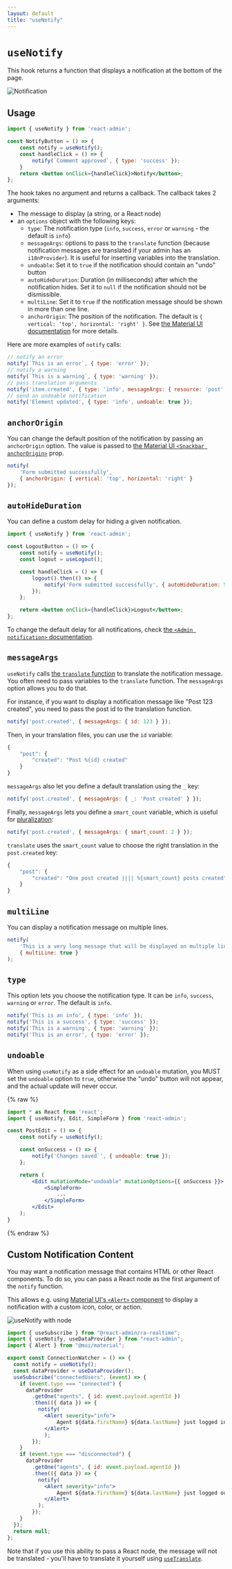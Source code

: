 ```yaml
---
layout: default
title: "useNotify"
---
```


# `useNotify`

This hook returns a function that displays a notification at the bottom of the page.

![Notification](./img/notification.webp)

## Usage

```jsx
import { useNotify } from 'react-admin';

const NotifyButton = () => {
    const notify = useNotify();
    const handleClick = () => {
        notify(`Comment approved`, { type: 'success' });
    }
    return <button onClick={handleClick}>Notify</button>;
};
```

The hook takes no argument and returns a callback. The callback takes 2 arguments:

- The message to display (a string, or a React node)
- an `options` object with the following keys:
    - `type`: The notification type (`info`, `success`, `error` or `warning` - the default is `info`)
    - `messageArgs`: options to pass to the `translate` function (because notification messages are translated if your admin has an `i18nProvider`). It is useful for inserting variables into the translation.
    - `undoable`: Set it to `true` if the notification should contain an "undo" button
    - `autoHideDuration`: Duration (in milliseconds) after which the notification hides. Set it to `null` if the notification should not be dismissible.
    - `multiLine`: Set it to `true` if the notification message should be shown in more than one line.
    - `anchorOrigin`: The position of the notification. The default is `{ vertical: 'top', horizontal: 'right' }`. See [the Material UI documentation](https://mui.com/material-ui/react-snackbar/) for more details.

Here are more examples of `notify` calls: 

```js
// notify an error
notify(`This is an error`, { type: 'error' });
// notify a warning
notify(`This is a warning`, { type: 'warning' });
// pass translation arguments
notify('item.created', { type: 'info', messageArgs: { resource: 'post' } });
// send an undoable notification
notify('Element updated', { type: 'info', undoable: true });
```

## `anchorOrigin`

You can change the default position of the notification by passing an `anchorOrigin` option. The value is passed to [the Material UI `<Snackbar anchorOrigin>`](https://mui.com/material-ui/react-snackbar/) prop.

```jsx
notify(
    'Form submitted successfully',
    { anchorOrigin: { vertical: 'top', horizontal: 'right' }
});
```

## `autoHideDuration`

You can define a custom delay for hiding a given notification.

```jsx
import { useNotify } from 'react-admin';

const LogoutButton = () => {
    const notify = useNotify();
    const logout = useLogout();

    const handleClick = () => {
        logout().then(() => {
            notify('Form submitted successfully', { autoHideDuration: 5000 });
        });
    };

    return <button onClick={handleClick}>Logout</button>;
};
```

To change the default delay for all notifications, check [the `<Admin notification>` documentation](./Admin.md#notification).

## `messageArgs`

`useNotify` calls [the `translate` function](./useTranslate.md) to translate the notification message. You often need to pass variables to the `translate` function. The `messageArgs` option allows you to do that.

For instance, if you want to display a notification message like "Post 123 created", you need to pass the post id to the translation function. 

```jsx
notify('post.created', { messageArgs: { id: 123 } });
```

Then, in your translation files, you can use the `id` variable:

```jsx
{
    "post": {
        "created": "Post %{id} created"
    }
}
```

`messageArgs` also let you define a default translation using the `_` key:

```jsx
notify('post.created', { messageArgs: { _: 'Post created' } });
```

Finally, `messageArgs` lets you define a `smart_count` variable, which is useful for [pluralization](./useTranslate.md#using-pluralization-and-interpolation):

```jsx
notify('post.created', { messageArgs: { smart_count: 2 } });
```

`translate` uses the `smart_count` value to choose the right translation in the `post.created` key:

```jsx
{
    "post": {
        "created": "One post created |||| %{smart_count} posts created"
    }
}
```

## `multiLine`

You can display a notification message on multiple lines.

```jsx
notify(
    'This is a very long message that will be displayed on multiple lines',
    { multiLine: true }
);
```

## `type`

This option lets you choose the notification type. It can be `info`, `success`, `warning` or `error`. The default is `info`.

```jsx
notify('This is an info', { type: 'info' });
notify('This is a success', { type: 'success' });
notify('This is a warning', { type: 'warning' });
notify('This is an error', { type: 'error' });
```

## `undoable`

When using `useNotify` as a side effect for an `undoable` mutation, you MUST set the `undoable` option to `true`, otherwise the "undo" button will not appear, and the actual update will never occur.

{% raw %}
```jsx
import * as React from 'react';
import { useNotify, Edit, SimpleForm } from 'react-admin';

const PostEdit = () => {
    const notify = useNotify();

    const onSuccess = () => {
        notify('Changes saved`', { undoable: true });
    };

    return (
        <Edit mutationMode="undoable" mutationOptions={{ onSuccess }}>
            <SimpleForm>
                ...
            </SimpleForm>
        </Edit>
    );
}
```
{% endraw %}

## Custom Notification Content

You may want a notification message that contains HTML or other React components. To do so, you can pass a React node as the first argument of the `notify` function.

This allows e.g. using [Material UI's `<Alert>` component](https://mui.com/material-ui/react-snackbar/#customization) to display a notification with a custom icon, color, or action.

![useNotify with node](./img/use-notify-node.png)

```jsx
import { useSubscribe } from "@react-admin/ra-realtime";
import { useNotify, useDataProvider } from "react-admin";
import { Alert } from "@mui/material";

export const ConnectionWatcher = () => {
  const notify = useNotify();
  const dataProvider = useDataProvider();
  useSubscribe("connectedUsers", (event) => {
    if (event.type === "connected") {
      dataProvider
        .getOne("agents", { id: event.payload.agentId })
        .then(({ data }) => {
          notify(
            <Alert severity="info">
                Agent ${data.firstName} ${data.lastName} just logged in
            </Alert>
            );
        });
    }
    if (event.type === "disconnected") {
      dataProvider
        .getOne("agents", { id: event.payload.agentId })
        .then(({ data }) => {
          notify(
            <Alert severity="info">
                Agent ${data.firstName} ${data.lastName} just logged out
            </Alert>
          );
        });
    }
  });
  return null;
};
```

Note that if you use this ability to pass a React node, the message will not be translated - you'll have to translate it yourself using [`useTranslate`](./useTranslate.md).